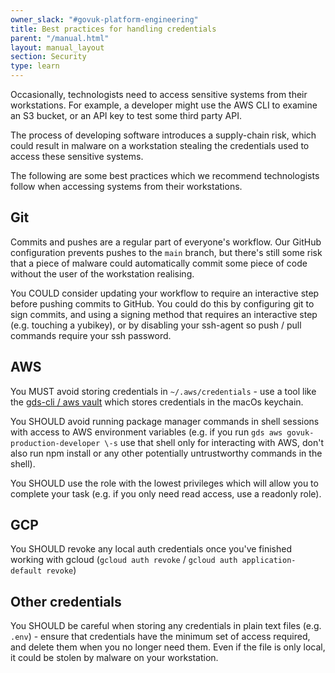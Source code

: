```yaml
---
owner_slack: "#govuk-platform-engineering"
title: Best practices for handling credentials
parent: "/manual.html"
layout: manual_layout
section: Security
type: learn
---
```


Occasionally, technologists need to access sensitive systems from their workstations. For example, a developer might use
the AWS CLI to examine an S3 bucket, or an API key to test some third party API.

The process of developing software introduces a supply-chain risk, which could result in malware on a workstation
stealing the credentials used to access these sensitive systems.

The following are some best practices which we recommend technologists follow when accessing systems from their
workstations.

## Git

Commits and pushes are a regular part of everyone's workflow. Our GitHub configuration prevents pushes to the `main`
branch, but there's still some risk that a piece of malware could automatically commit some piece of code without the
user of the workstation realising.

You COULD consider updating your workflow to require an interactive step before pushing commits to GitHub. You could do
this by configuring git to sign commits, and using a signing method that requires an interactive step (e.g. touching a
yubikey), or by disabling your ssh-agent so push / pull commands require your ssh password.

## AWS

You MUST avoid storing credentials in `~/.aws/credentials` \- use a tool like
the [gds-cli / aws vault](https://docs.publishing.service.gov.uk/manual/get-started.html#7-install-and-configure-the-gds-cli)
which stores credentials in the macOs keychain.

You SHOULD avoid running package manager commands in shell sessions
with access to AWS environment variables (e.g. if you run `gds aws govuk-production-developer \-s` use that shell only
for interacting with AWS, don't also run npm install or any other potentially untrustworthy commands in the shell).

You SHOULD use the role with the lowest privileges which will allow you to complete your task (e.g. if you only need
read access, use a readonly role).

## GCP

You SHOULD revoke any local auth credentials once you've finished working with gcloud (`gcloud auth revoke` / `gcloud auth
application-default revoke`)

## Other credentials

You SHOULD be careful when storing any credentials in plain text files (e.g. `.env`) - ensure that credentials have the
minimum set of access required, and delete them when you no longer need them. Even if the file is only local, it could
be stolen by malware on your workstation.
